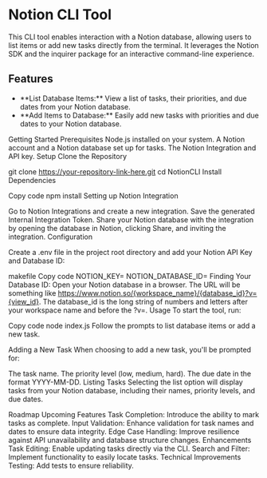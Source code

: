 <h1>Notion CLI Tool</h1>

This CLI tool enables interaction with a Notion database, allowing users to list items or add new tasks directly from the terminal. It leverages the Notion SDK and the inquirer package for an interactive command-line experience.

<h2>Features</h2>
<ul>
<li>**List Database Items:** View a list of tasks, their priorities, and due dates from your Notion database.</li>
<li>**Add Items to Database:** Easily add new tasks with priorities and due dates to your Notion database.</li>
</ul>

Getting Started
Prerequisites
Node.js installed on your system.
A Notion account and a Notion database set up for tasks.
The Notion Integration and API key.
Setup
Clone the Repository



git clone https://your-repository-link-here.git
cd NotionCLI
Install Dependencies

Copy code
npm install
Setting up Notion Integration

Go to Notion Integrations and create a new integration. Save the generated Internal Integration Token.
Share your Notion database with the integration by opening the database in Notion, clicking Share, and inviting the integration.
Configuration

Create a .env file in the project root directory and add your Notion API Key and Database ID:

makefile
Copy code
NOTION_KEY=<Your-Notion-API-Key>
NOTION_DATABASE_ID=<Your-Notion-Database-ID>
Finding Your Database ID: Open your Notion database in a browser. The URL will be something like https://www.notion.so/{workspace_name}/{database_id}?v={view_id}. The database_id is the long string of numbers and letters after your workspace name and before the ?v=.
Usage
To start the tool, run:

Copy code
node index.js
Follow the prompts to list database items or add a new task.

Adding a New Task
When choosing to add a new task, you'll be prompted for:

The task name.
The priority level (low, medium, hard).
The due date in the format YYYY-MM-DD.
Listing Tasks
Selecting the list option will display tasks from your Notion database, including their names, priority levels, and due dates.





Roadmap
Upcoming Features
Task Completion: Introduce the ability to mark tasks as complete.
Input Validation: Enhance validation for task names and dates to ensure data integrity.
Edge Case Handling: Improve resilience against API unavailability and database structure changes.
Enhancements
Task Editing: Enable updating tasks directly via the CLI.
Search and Filter: Implement functionality to easily locate tasks.
Technical Improvements
Testing: Add tests to ensure reliability.
